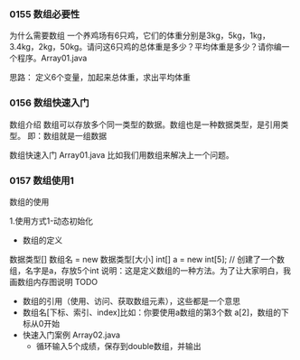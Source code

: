 ### 0155 数组必要性
为什么需要数组
一个养鸡场有6只鸡，它们的体重分别是3kg，5kg，1kg，3.4kg，2kg，50kg。请问这6只鸡的总体重是多少？平均体重是多少？请你编一个程序。Array01.java

思路：
定义6个变量，加起来总体重，求出平均体重

### 0156 数组快速入门 
数组介绍
数组可以存放多个同一类型的数据。数组也是一种数据类型，是引用类型。
即：数组就是一组数据

数组快速入门
Array01.java
比如我们用数组来解决上一个问题。


### 0157 数组使用1
数组的使用

1.使用方式1-动态初始化
- 数组的定义

数据类型[] 数组名 = new 数据类型[大小]
int[] a = new int[5]; // 创建了一个数组，名字是a，存放5个int
说明：这是定义数组的一种方法。为了让大家明白，我画数组内存图说明
TODO

- 数组的引用（使用、访问、获取数组元素），这些都是一个意思
- 数组名[下标、索引、index]比如：你要使用a数组的第3个数 a[2]，数组的下标从0开始
- 快速入门案例 Array02.java
  - 循环输入5个成绩，保存到double数组，并输出
